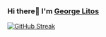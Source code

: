 ### Hi there👋 I'm [George Litos](https://georgelitos.com/) 
<!--
**glls/glls** is a ✨ _special_ ✨ repository because its `README.md` (this file) appears on your GitHub profile.

Here are some ideas to get you started:

- 🔭 I’m currently working on ...
- 🌱 I’m currently learning ...
- 👯 I’m looking to collaborate on ...
- 🤔 I’m looking for help with ...
- 💬 Ask me about ...
- 📫 How to reach me: ...
- 😄 Pronouns: ...
- ⚡ Fun fact: ...



![GitHub stats](https://github-readme-stats.vercel.app/api/top-langs/?username=glls&hide=html,tsql&count_private=true&layout=compact)

![GitHub stats](https://github-readme-stats.vercel.app/api?username=glls&show_icons=true&line_height=33&count_private=true)

-->

[![GitHub Streak](https://streak-stats.demolab.com?user=glls&fire=EB5454&currStreakLabel=EB5454&ring=orange)](https://git.io/streak-stats)
